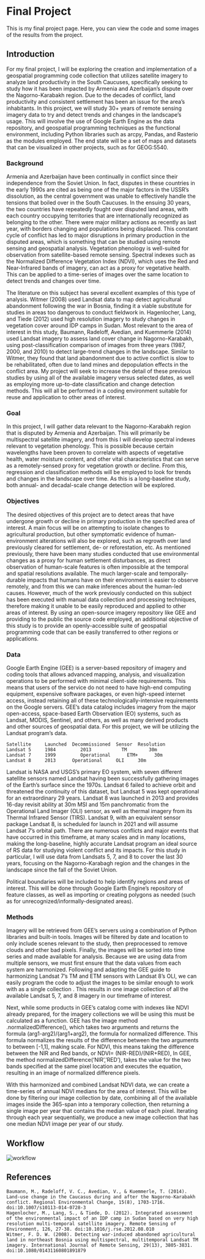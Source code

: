 # Final Project
This is my final project page. Here, you can view the code and some images of the
results from the project.

## Introduction
For my final project, I will be exploring the creation and implementation of a geospatial programming code collection that utilizes satellite imagery to analyze land productivity in the South Caucuses, specifically seeking to study how it has been impacted by Armenia and Azerbaijan’s dispute over the Nagorno-Karabakh region. Due to the decades of conflict, land productivity and consistent settlement has been an issue for the area’s inhabitants. In this project, we will study 30+ years of remote sensing imagery data to try and detect trends and changes in the landscape’s usage. This will involve the use of Google Earth Engine as the data repository, and geospatial programming techniques as the functional environment, including Python libraries such as arcpy, Pandas, and Rasterio as the modules employed. The end state will be a set of maps and datasets that can be visualized in other projects, such as for GEOG:5540.

### Background
Armenia and Azerbaijan have been continually in conflict since their independence from the Soviet Union. In fact, disputes in these countries in the early 1990s are cited as being one of the major factors in the USSR’s dissolution, as the central government was unable to effectively handle the tensions that boiled over in the South Caucuses. In the ensuing 30 years, the two countries have repeatedly fought over disputed land areas, with each country occupying territories that are internationally recognized as belonging to the other. There were major military actions as recently as last year, with borders changing and populations being displaced. This constant cycle of conflict has led to major disruptions in primary production in the disputed areas, which is something that can be studied using remote sensing and geospatial analysis. Vegetation phenology is well-suited for observation from satellite-based remote sensing. Spectral indexes such as the Normalized Difference Vegetation Index (NDVI), which uses the Red and Near-Infrared bands of imagery, can act as a proxy for vegetative health. This can be applied to a time-series of images over the same location to detect trends and changes over time.

The literature on this subject has several excellent examples of this type of analysis. Witmer (2008) used Landsat data to map detect agricultural abandonment following the war in Bosnia, finding it a viable substitute for studies in areas too dangerous to conduct fieldwork in. Hagenlocher, Lang, and Tiede (2012) used high resolution imagery to study changes in vegetation cover around IDP camps in Sudan. Most relevant to the area of interest in this study, Baumann, Radeloff, Avedian, and Kuemmerle (2014) used Landsat imagery to assess land cover change in Nagorno-Karabakh, using post-classification comparison of images from three years (1987, 2000, and 2010) to detect large-trend changes in the landscape. Similar to Witmer, they found that land abandonment due to active conflict is slow to be rehabilitated, often due to land mines and depopulation effects in the conflict area. My project will seek to increase the detail of these previous studies by using all of the available imagery versus selected dates, as well as employing more up-to-date classification and change detection methods. This will all be performed in a coding environment suitable for reuse and application to other areas of interest.

### Goal
In this project, I will gather data relevant to the Nagorno-Karabakh region that is disputed by Armenia and Azerbaijan. This will primarily be multispectral satellite imagery, and from this I will develop spectral indexes relevant to vegetation phenology. This is possible because certain wavelengths have been proven to correlate with aspects of vegetative health, water moisture content, and other vital characteristics that can serve as a remotely-sensed proxy for vegetation growth or decline. From this, regression and classification methods will be employed to look for trends and changes in the landscape over time. As this is a long-baseline study, both annual- and decadal-scale change detection will be explored.

### Objectives
The desired objectives of this project are to detect areas that have undergone growth or decline in primary production in the specified area of interest. A main focus will be on attempting to isolate changes to agricultural production, but other symptomatic evidence of human-environment alterations will also be explored, such as regrowth over land previously cleared for settlement, de- or reforestation, etc. As mentioned previously, there have been many studies conducted that use environmental changes as a proxy for human settlement disturbances, as direct observation of human-scale features is often impossible at the temporal and spatial resolutions available. The much larger-scale and temporally-durable impacts that humans have on their environment is easier to observe remotely, and from this we can make inferences about the human-led causes. However, much of the work previously conducted on this subject has been executed with manual data collection and processing techniques, therefore making it unable to be easily reproduced and applied to other areas of interest. By using an open-source imagery repository like GEE and providing to the public the source code employed, an additional objective of this study is to provide an openly-accessible suite of geospatial programming code that can be easily transferred to other regions or applications.

### Data
Google Earth Engine (GEE) is a server-based repository of imagery and coding tools that allows advanced mapping, analysis, and visualization operations to be performed with minimal client-side requirements. This means that users of the service do not need to have high-end computing equipment, expensive software packages, or even high-speed internet access, instead retaining all of these technologically-intensive requirements on the Google servers. GEE’s data catalog includes imagery from the major open-access, space-based Earth Observation (EO) systems, such as Landsat, MODIS, Sentinel, and others, as well as many derived products and other sources of geospatial data. For this project, we will be utilizing the Landsat program’s data.

```
Satellite	  Launched	Decommissioned	Sensor	Resolution
Landsat 5	  1984	       2013	          TM	    30m
Landsat 7	  1999	       Operational	    ETM+	  30m
Landsat 8	  2013    	Operational	    OLI	    30m
```

Landsat is NASA and USGS’s primary EO system, with seven different satellite sensors named Landsat having been successfully gathering images of the Earth’s surface since the 1970s. Landsat 6 failed to achieve orbit and threatened the continuity of this dataset, but Landsat 5 was kept operational for an extraordinary 29 years. Landsat 8 was launched in 2013 and provides 16-day revisit ability at 30m MSI and 15m panchromatic from the Operational Land Imager (OLI) sensor, as well as thermal imagery from its Thermal Infrared Sensor (TIRS). Landsat 9, with an equivalent sensor package Landsat 8, is scheduled for launch in 2021 and will assume Landsat 7’s orbital path. There are numerous conflicts and major events that have occurred in this timeframe, at many scales and in many locations, making the long-baseline, highly accurate Landsat program an ideal source of RS data for studying violent conflict and its impacts. For this study in particular, I will use data from Landsats 5, 7, and 8 to cover the last 30 years, focusing on the Nagorno-Karabagh region and the changes in the landscape since the fall of the Soviet Union.

Political boundaries will be included to help identify regions and areas of interest. This will be done through Google Earth Engine’s repository of feature classes, as well as importing or creating polygons as needed (such as for unrecognized/informally-designated areas).

### Methods
Imagery will be retrieved from GEE’s servers using a combination of Python libraries and built-in tools. Images will be filtered by date and location to only include scenes relevant to the study, then preprocessed to remove clouds and other bad pixels. Finally, the images will be sorted into time series and made available for analysis.
Because we are using data from multiple sensors, we must first ensure that the data values from each system are harmonized. Following and adapting the GEE guide to harmonizing Landsat 7’s TM and ETM sensors with Landsat 8’s OLI, we can easily program the code to adjust the images to be similar enough to work with as a single collection  . This results in one image collection of all the available Landsat 5, 7, and 8 imagery in our timeframe of interest.

Next, while some products in GEE’s catalog come with indexes like NDVI already prepared, for the imagery collections we will be using this must be calculated as a function. GEE has the image method .normalizedDifference(), which takes two arguments and returns the formula (arg1-arg2)/(arg1+arg2), the formula for normalized difference. This formula normalizes the results of the difference between the two arguments to between [-1,1], making scale. For NDVI, this means taking the difference between the NIR and Red bands, or NDVI=  (NIR-RED)/(NIR+RED),  In GEE, the method normalizedDifference(‘NIR’,’RED’),  takes the value for the two bands specified at the same pixel location and executes the equation, resulting in an image of normalized difference pixels.

With this harmonized and combined Landsat NDVI data, we can create a time-series of annual NDVI medians for the area of interest. This will be done by filtering our image collection by date, combining all of the available images inside the 365-span into a temporary collection, then returning a single image per year that contains the median value of each pixel. Iterating through each year sequentially, we produce a new image collection that has one median NDVI image per year of our study.

## Workflow

![workflow](https://github.com/geog3050/namacdon/blob/f680ff7b8a4695d713c7b11a1e4ecd8299ac1470/Final_Project/workflow.png)

## References
```
Baumann, M., Radeloff, V. C., Avedian, V., & Kuemmerle, T. (2014). Land-use change in the Caucasus during and after the Nagorno-Karabakh conflict. Regional Environmental Change, 15(8), 1703-1716. doi:10.1007/s10113-014-0728-3
Hagenlocher, M., Lang, S., & Tiede, D. (2012). Integrated assessment of the environmental impact of an IDP camp in Sudan based on very high resolution multi-temporal satellite imagery. Remote Sensing of Environment, 126, 27-38. doi:10.1016/j.rse.2012.08.010
Witmer, F. D. W. (2008). Detecting war‐induced abandoned agricultural land in northeast Bosnia using multispectral, multitemporal Landsat TM imagery. International Journal of Remote Sensing, 29(13), 3805-3831. doi:10.1080/01431160801891879
```
